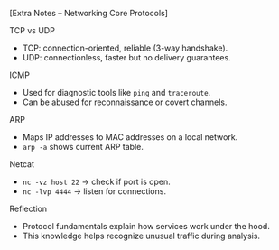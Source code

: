 [Extra Notes – Networking Core Protocols]

TCP vs UDP

- TCP: connection-oriented, reliable (3-way handshake).
- UDP: connectionless, faster but no delivery guarantees.

ICMP

- Used for diagnostic tools like `ping` and `traceroute`.
- Can be abused for reconnaissance or covert channels.

ARP

- Maps IP addresses to MAC addresses on a local network.
- `arp -a` shows current ARP table.

Netcat

- `nc -vz host 22` → check if port is open.
- `nc -lvp 4444` → listen for connections.

Reflection

- Protocol fundamentals explain how services work under the hood.
- This knowledge helps recognize unusual traffic during analysis.
